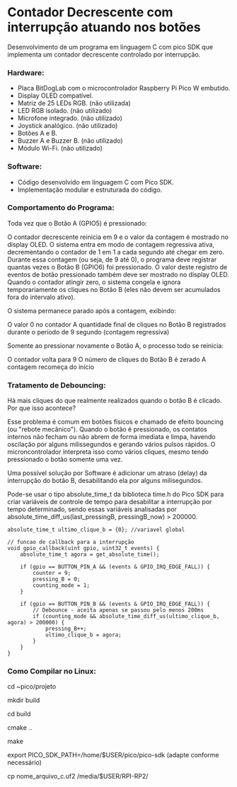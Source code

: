 # Contador Decrescente com interrupção atuando nos botões
Desenvolvimento de um programa em linguagem C com pico SDK que implementa um contador decrescente controlado por interrupção.

### Hardware:

- Placa BitDogLab com o microcontrolador Raspberry Pi Pico W embutido.
- Display OLED compatível.
- Matriz de 25 LEDs RGB. (não utilizada)
- LED RGB isolado. (não utilizado)
- Microfone integrado. (não utilizado)
- Joystick analógico. (não utilizado)
- Botões A e B.
- Buzzer A e Buzzer B. (não utilizado)
- Módulo Wi-Fi. (não utilizado)

### Software:

- Código desenvolvido em linguagem C com Pico SDK.
- Implementação modular e estruturada do código.

### Comportamento do Programa:

Toda vez que o Botão A (GPIO5) é pressionado:

O contador decrescente reinicia em 9 e o valor da contagem é mostrado no display OLED.
O sistema entra em modo de contagem regressiva ativa, decrementando o contador de 1 em 1 a cada segundo até chegar em zero.
Durante essa contagem (ou seja, de 9 até 0), o programa deve registrar quantas vezes o Botão B (GPIO6) foi pressionado. O valor deste registro de eventos de botão pressionado também deve ser mostrado no display OLED.
Quando o contador atingir zero, o sistema congela e ignora temporariamente os cliques no Botão B (eles não devem ser acumulados fora do intervalo ativo).

O sistema permanece parado após a contagem, exibindo:

O valor 0 no contador
A quantidade final de cliques no Botão B registrados durante o período de 9 segundo (contagem regressiva)

Somente ao pressionar novamente o Botão A, o processo todo se reinicia:

O contador volta para 9
O número de cliques do Botão B é zerado
A contagem recomeça do início

### Tratamento de Debouncing:

Há mais cliques do que realmente realizados quando o botão B é clicado. Por que isso acontece?

Esse problema é comum em botões físicos e chamado de efeito bouncing (ou "rebote mecânico"). Quando o botão é pressionado, os contatos internos não fecham ou não abrem de forma imediata e limpa, havendo oscilação por alguns milissegundos e gerando vários pulsos rápidos. O microncontrolador interpreta isso como vários cliques, mesmo tendo pressionado o botão somente uma vez.

Uma possível solução por Software é adicionar um atraso (delay) da interrupção do botão B, desabilitando ela por alguns milisegundos.

Pode-se usar o tipo absolute_time_t da biblioteca time.h do Pico SDK para criar variáveis de controle de tempo para desabilitar a interrupção por tempo determinado, sendo essas variáveis analisadas por absolute_time_diff_us(last_pressingB, pressingB_now) > 200000.

```
absolute_time_t ultimo_clique_b = {0}; //variavel global

// funcao de callback para a interrupção
void gpio_callback(uint gpio, uint32_t events) {
    absolute_time_t agora = get_absolute_time();

    if (gpio == BUTTON_PIN_A && (events & GPIO_IRQ_EDGE_FALL)) {
        counter = 9;     
        pressing_B = 0;    
        counting_mode = 1;   
    }

    if (gpio == BUTTON_PIN_B && (events & GPIO_IRQ_EDGE_FALL)) {
        // Debounce - aceita apenas se passou pelo menos 200ms
        if (counting_mode && absolute_time_diff_us(ultimo_clique_b, agora) > 200000) {
            pressing_B++;
            ultimo_clique_b = agora;
        }
    }
}
```

### Como Compilar no Linux:

cd ~pico/projeto

mkdir build

cd build

cmake ..

make

export PICO_SDK_PATH=/home/$USER/pico/pico-sdk 
(adapte conforme necessário)

cp nome_arquivo_c.uf2 /media/$USER/RPI-RP2/

